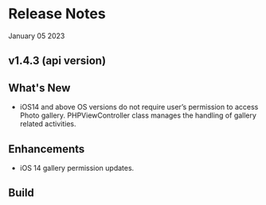# Release Notes

January 05 2023

## v1.4.3 (api version)

## What's New

- iOS14 and above OS versions do not require user’s permission to access Photo gallery. PHPViewController class manages the handling of gallery related activities.

## Enhancements

- iOS 14 gallery permission updates.

## Build

